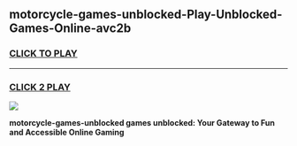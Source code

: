 
## motorcycle-games-unblocked-Play-Unblocked-Games-Online-avc2b
<h3>
<a href="https://premium76.site?title=motorcycle-games-unblocked&ref=24A">CLICK TO PLAY</a></h3>
<hr>

<h3>
<a href="https://premium76.site?title=motorcycle-games-unblocked&ref=24A">CLICK 2 PLAY</a>
  
</h3>

<a href="https://premium76.site?title=motorcycle-games-unblocked&ref=24A"><img src="https://clearcache.store/games.png"></a>


**motorcycle-games-unblocked games unblocked: Your Gateway to Fun and Accessible Online Gaming**
